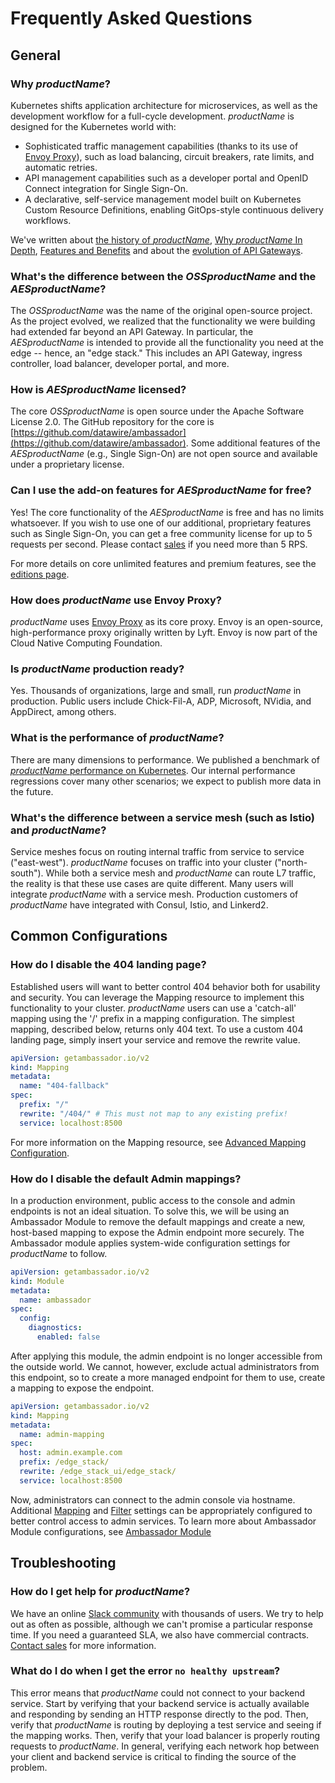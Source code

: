# Frequently Asked Questions

## General

### Why $productName$?

Kubernetes shifts application architecture for microservices, as well as the
development workflow for a full-cycle development. $productName$ is designed for
the Kubernetes world with:

* Sophisticated traffic management capabilities (thanks to its use of [Envoy Proxy](https://www.envoyproxy.io)), such as load balancing, circuit breakers, rate limits, and automatic retries.
* API management capabilities such as a developer portal and OpenID Connect integration for Single Sign-On.
* A declarative, self-service management model built on Kubernetes Custom Resource Definitions, enabling GitOps-style continuous delivery workflows.

We've written about [the history of $productName$](https://blog.getambassador.io/building-ambassador-an-open-source-api-gateway-on-kubernetes-and-envoy-ed01ed520844), [Why $productName$ In Depth](../why-ambassador), [Features and Benefits](../features-and-benefits) and about the [evolution of API Gateways](../../topics/concepts/microservices-api-gateways/).

### What's the difference between the $OSSproductName$ and the $AESproductName$?

The $OSSproductName$ was the name of the original open-source project. As the project evolved, we realized that the functionality we were building had extended far beyond an API Gateway. In particular, the $AESproductName$ is intended to provide all the functionality you need at the edge -- hence, an "edge stack." This includes an API Gateway, ingress controller, load balancer, developer portal, and more.

### How is $AESproductName$ licensed?

The core $OSSproductName$ is open source under the Apache Software License 2.0. The GitHub repository for the core is [https://github.com/datawire/ambassador](https://github.com/datawire/ambassador). Some additional features of the $AESproductName$ (e.g., Single Sign-On) are not open source and available under a proprietary license.

### Can I use the add-on features for $AESproductName$ for free?

Yes! The core functionality of the $AESproductName$ is free and has no limits whatsoever. If you wish to use one of our additional, proprietary features such as Single Sign-On, you can get a free community license for up to 5 requests per second. Please contact [sales](/contact-us/) if you need more than 5 RPS.

For more details on core unlimited features and premium features, see the [editions page](/editions).

### How does $productName$ use Envoy Proxy?

$productName$ uses [Envoy Proxy](https://www.envoyproxy.io) as its core proxy. Envoy is an open-source, high-performance proxy originally written by Lyft. Envoy is now part of the Cloud Native Computing Foundation.

### Is $productName$ production ready?

Yes. Thousands of organizations, large and small, run $productName$ in production.
Public users include Chick-Fil-A, ADP, Microsoft, NVidia, and AppDirect, among others.

### What is the performance of $productName$?

There are many dimensions to performance. We published a benchmark of [$productName$ performance on Kubernetes](/resources/envoyproxy-performance-on-k8s/). Our internal performance regressions cover many other scenarios; we expect to publish more data in the future.

### What's the difference between a service mesh (such as Istio) and $productName$?

Service meshes focus on routing internal traffic from service to service
("east-west"). $productName$ focuses on traffic into your cluster ("north-south").
While both a service mesh and $productName$ can route L7 traffic, the reality is that
these use cases are quite different. Many users will integrate $productName$ with a
service mesh. Production customers of $productName$ have integrated with Consul,
Istio, and Linkerd2.

## Common Configurations

### How do I disable the 404 landing page?

Established users will want to better control 404 behavior both for usability and
security.  You can leverage the Mapping resource to implement this functionality to
your cluster.  $productName$ users can use a 'catch-all' mapping using the '/'
prefix in a mapping configuration.  The simplest mapping, described below, returns only 404 text.
To use a custom 404 landing page, simply insert your service and remove the rewrite value.

```yaml
apiVersion: getambassador.io/v2
kind: Mapping
metadata:
  name: "404-fallback"
spec:
  prefix: "/"
  rewrite: "/404/" # This must not map to any existing prefix!
  service: localhost:8500
```

For more information on the Mapping resource, see [Advanced Mapping Configuration](../../topics/using/mappings).

### How do I disable the default Admin mappings?

In a production environment, public access to the console and admin endpoints is not an
ideal situation.  To solve this, we will be using an Ambassador Module to remove the default
mappings and create a new, host-based mapping to expose the Admin endpoint more securely.  The
Ambassador module applies system-wide configuration settings for $productName$ to follow.

```yaml
apiVersion: getambassador.io/v2
kind: Module
metadata:
  name: ambassador
spec:
  config:
    diagnostics:
      enabled: false
```

After applying this module, the admin endpoint is no longer accessible from the outside world.
We cannot, however, exclude actual administrators from this endpoint, so to create a more managed
endpoint for them to use, create a mapping to expose the endpoint.

```yaml
apiVersion: getambassador.io/v2
kind: Mapping
metadata:
  name: admin-mapping
spec:
  host: admin.example.com
  prefix: /edge_stack/
  rewrite: /edge_stack_ui/edge_stack/
  service: localhost:8500
```

Now, administrators can connect to the admin console via hostname.  Additional [Mapping](../../topics/using/intro-mappings) and
[Filter](/docs/edge-stack/latest/topics/using/filters/) settings can be appropriately configured to better control access to admin services.  To
learn more about Ambassador Module configurations, see [Ambassador Module](../../topics/running/ambassador)

## Troubleshooting

### How do I get help for $productName$?

We have an online [Slack community](http://a8r.io/slack) with thousands of
users. We try to help out as often as possible, although we can't promise a
particular response time. If you need a guaranteed SLA, we also have commercial
contracts. [Contact sales](/contact-us/) for more information.

### What do I do when I get the error `no healthy upstream`?

This error means that $productName$ could not connect to your backend service.
Start by verifying that your backend service is actually available and
responding by sending an HTTP response directly to the pod. Then, verify that
$productName$ is routing by deploying a test service and seeing if the mapping
works. Then, verify that your load balancer is properly routing requests to
$productName$. In general, verifying each network hop between your client and
backend service is critical to finding the source of the problem.
